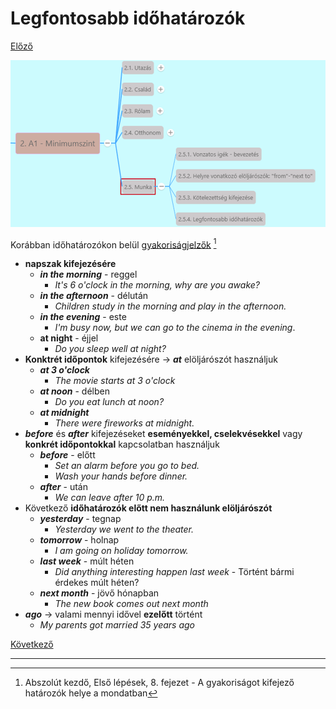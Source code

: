 # Legfontosabb időhatározók

[Előző](3.md)

![2.5](images/2.5..png)

Korábban időhatározókon belül [gyakoriságjelzők](../../1-Abszolut_kezdo_A1/1.2-Elso_lepesek/4.md) [^1]
* **napszak kifejezésére**
  * ***in the morning*** - reggel
    * *It's 6 o'clock in the morning, why are you awake?* 
  * ***in the afternoon*** - délután
    * *Children study in the morning and play in the afternoon.*
  * ***in the evening*** - este
    * *I'm busy now, but we can go to the cinema in the evening*.
  * **at night** - éjjel
    * *Do you sleep well at night?*
* **Konktrét időpontok** kifejezésére -> ***at*** elöljárószót használjuk
  * ***at 3 o'clock***
    * *The movie starts at 3 o'clock*
  * ***at noon*** - délben
    * *Do you eat lunch at noon?*
  * ***at midnight***
    * *There were fireworks at midnight.*
* ***before*** és ***after*** kifejezéseket **eseményekkel, cselekvésekkel** vagy **konkrét időpontokkal** kapcsolatban használjuk
  * ***before*** - előtt
    * *Set an alarm before you go to bed.*
    * *Wash your hands before dinner.*
  * ***after*** - után
    * *We can leave after 10 p.m.*
* Következő **időhatározók előtt nem használunk elöljárószót**
  * ***yesterday*** - tegnap
    * *Yesterday we went to the theater.*
  * ***tomorrow*** - holnap
    * *I am going on holiday tomorrow.*
  * ***last week*** - múlt héten
    * *Did anything interesting happen last week* - Történt bármi érdekes múlt héten?
  * ***next month*** - jövő hónapban
    * *The new book comes out next month*
* ***ago*** -> valami mennyi idővel **ezelőtt** történt 
  * *My parents got married 35 years ago*

[Következő](../../3-Alapozo/3.1-A_szallodaban/1.md)

---
[^1]: Abszolút kezdő, Első lépések, 8. fejezet - A gyakoriságot kifejező határozók helye a mondatban
[^2]: Minimumszint, Munka, 10. fejezet - Hogy találod meg az álommelót?